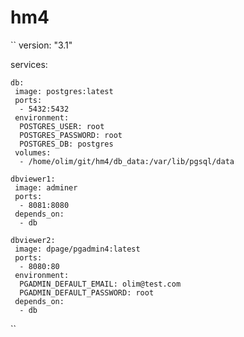 # hm4
``
version: "3.1"

services:

    db:
     image: postgres:latest
     ports:
      - 5432:5432
     environment:
      POSTGRES_USER: root
      POSTGRES_PASSWORD: root
      POSTGRES_DB: postgres
     volumes:
      - /home/olim/git/hm4/db_data:/var/lib/pgsql/data

    dbviewer1:
     image: adminer
     ports:
      - 8081:8080
     depends_on:
      - db

    dbviewer2:
     image: dpage/pgadmin4:latest
     ports:
      - 8080:80
     environment:
      PGADMIN_DEFAULT_EMAIL: olim@test.com
      PGADMIN_DEFAULT_PASSWORD: root
     depends_on:
      - db
``